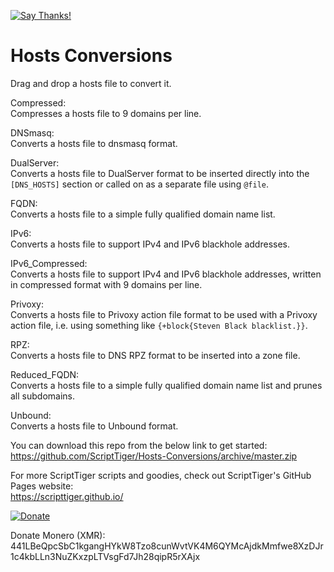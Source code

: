 [![Say Thanks!](https://img.shields.io/badge/Say%20Thanks-!-1EAEDB.svg)](https://saythanks.io/to/thescripttiger%40gmail.com)

# Hosts Conversions
Drag and drop a hosts file to convert it.

Compressed:  
Compresses a hosts file to 9 domains per line.

DNSmasq:  
Converts a hosts file to dnsmasq format.

DualServer:  
Converts a hosts file to DualServer format to be inserted directly into the `[DNS_HOSTS]` section or called on as a separate file using `@file`.

FQDN:  
Converts a hosts file to a simple fully qualified domain name list.

IPv6:  
Converts a hosts file to support IPv4 and IPv6 blackhole addresses.

IPv6_Compressed:  
Converts a hosts file to support IPv4 and IPv6 blackhole addresses, written in compressed format with 9 domains per line.

Privoxy:  
Converts a hosts file to Privoxy action file format to be used with a Privoxy action file, i.e. using something like `{+block{Steven Black blacklist.}}`.

RPZ:  
Converts a hosts file to DNS RPZ format to be inserted into a zone file.

Reduced_FQDN:  
Converts a hosts file to a simple fully qualified domain name list and prunes all subdomains.

Unbound:  
Converts a hosts file to Unbound format.

You can download this repo from the below link to get started:  
https://github.com/ScriptTiger/Hosts-Conversions/archive/master.zip

For more ScriptTiger scripts and goodies, check out ScriptTiger's GitHub Pages website:  
https://scripttiger.github.io/

[![Donate](https://www.paypalobjects.com/en_US/i/btn/btn_donateCC_LG.gif)](https://www.paypal.com/cgi-bin/webscr?cmd=_s-xclick&hosted_button_id=MZ4FH4G5XHGZ4)

Donate Monero (XMR): 441LBeQpcSbC1kgangHYkW8Tzo8cunWvtVK4M6QYMcAjdkMmfwe8XzDJr1c4kbLLn3NuZKxzpLTVsgFd7Jh28qipR5rXAjx
